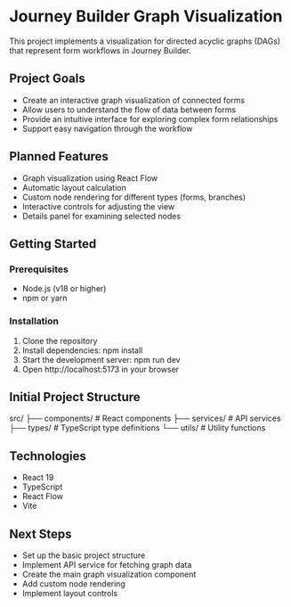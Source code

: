 # Journey Builder Graph Visualization

This project implements a visualization for directed acyclic graphs (DAGs) that represent form workflows in Journey Builder. 

## Project Goals

- Create an interactive graph visualization of connected forms
- Allow users to understand the flow of data between forms
- Provide an intuitive interface for exploring complex form relationships
- Support easy navigation through the workflow

## Planned Features

- Graph visualization using React Flow
- Automatic layout calculation
- Custom node rendering for different types (forms, branches)
- Interactive controls for adjusting the view
- Details panel for examining selected nodes

## Getting Started

### Prerequisites

- Node.js (v18 or higher)
- npm or yarn

### Installation

1. Clone the repository
2. Install dependencies:
npm install
3. Start the development server:
npm run dev
4. Open http://localhost:5173 in your browser

## Initial Project Structure
src/
├── components/    # React components
├── services/      # API services
├── types/         # TypeScript type definitions
└── utils/         # Utility functions

## Technologies

- React 19
- TypeScript
- React Flow
- Vite

## Next Steps

- Set up the basic project structure
- Implement API service for fetching graph data
- Create the main graph visualization component
- Add custom node rendering
- Implement layout controls

